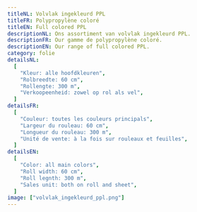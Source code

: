 ```yaml
---
titleNL: Volvlak ingekleurd PPL
titleFR: Polypropylène coloré
titleEN: Full colored PPL
descriptionNL: Ons assortiment van volvlak ingekleurd PPL.
descriptionFR: Our gamme de polypropylène coloré.
descriptionEN: Our range of full colored PPL.
category: folie
detailsNL:
  [
    "Kleur: alle hoofdkleuren",
    "Rolbreedte: 60 cm",
    "Rollengte: 300 m",
    "Verkoopeenheid: zowel op rol als vel",
  ]
detailsFR:
  [
    "Couleur: toutes les couleurs principals",
    "Largeur du rouleau: 60 cm",
    "Longueur du rouleau: 300 m",
    "Unité de vente: à la fois sur rouleaux et feuilles",
  ]
detailsEN:
  [
    "Color: all main colors",
    "Roll width: 60 cm",
    "Roll legnth: 300 m",
    "Sales unit: both on roll and sheet",
  ]
image: ["volvlak_ingekleurd_ppl.png"]
---
```

